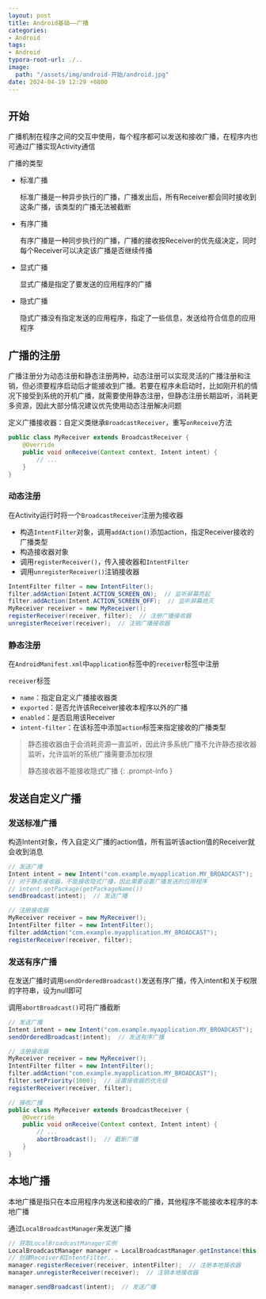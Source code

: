```yaml
---
layout: post
title: Android基础——广播
categories:
- Android
tags:
- Android
typora-root-url: ./..
image:
  path: "/assets/img/android-开始/android.jpg"
date: 2024-04-19 12:29 +0800
---
```

## 开始

广播机制在程序之间的交互中使用，每个程序都可以发送和接收广播，在程序内也可通过广播实现Activity通信

广播的类型

- 标准广播

    标准广播是一种异步执行的广播，广播发出后，所有Receiver都会同时接收到这条广播，该类型的广播无法被截断

- 有序广播

    有序广播是一种同步执行的广播，广播的接收按Receiver的优先级决定，同时每个Receiver可以决定该广播是否继续传播

- 显式广播

    显式广播是指定了要发送的应用程序的广播

- 隐式广播

    隐式广播没有指定发送的应用程序，指定了一些信息，发送给符合信息的应用程序

## 广播的注册

广播注册分为动态注册和静态注册两种，动态注册可以实现灵活的广播注册和注销，但必须要程序启动后才能接收到广播。若要在程序未启动时，比如刚开机的情况下接受到系统的开机广播，就需要使用静态注册，但静态注册长期监听，消耗更多资源，因此大部分情况建议优先使用动态注册解决问题

定义广播接收器：自定义类继承`BroadcastReceiver`，重写`onReceive`方法

```java
public class MyReceiver extends BroadcastReceiver {
    @Override
    public void onReceive(Context context, Intent intent) {
        // ...
    }
}
```

### 动态注册

在Activity运行时将一个`BroadcastReceiver`注册为接收器

-   构造`IntentFilter`对象，调用`addAction()`添加action，指定Receiver接收的广播类型
-   构造接收器对象
-   调用`registerReceiver()`，传入接收器和`IntentFilter`
-   调用`unregisterReceiver()`注销接收器

```java
IntentFilter filter = new IntentFilter();
filter.addAction(Intent.ACTION_SCREEN_ON);  // 监听屏幕亮起
filter.addAction(Intent.ACTION_SCREEN_OFF);  // 监听屏幕熄灭
MyReceiver receiver = new MyReceiver();
registerReceiver(receiver, filter);  // 注册广播接收器
unregisterReceiver(receiver);  // 注销广播接收器
```

### 静态注册

在`AndroidManifest.xml`中`application`标签中的`receiver`标签中注册

`receiver`标签

-   `name`：指定自定义广播接收器类
-   `exported`：是否允许该Receiver接收本程序以外的广播
-   `enabled`：是否启用该Receiver
-   `intent-filter`：在该标签中添加`action`标签来指定接收的广播类型

>   静态接收器由于会消耗资源一直监听，因此许多系统广播不允许静态接收器监听，允许监听的系统广播需要添加权限
>
>   静态接收器不能接收隐式广播
{: .prompt-info }

## 发送自定义广播

### 发送标准广播

构造Intent对象，传入自定义广播的action值，所有监听该action值的Receiver就会收到消息

```java
// 发送广播
Intent intent = new Intent("com.example.myapplication.MY_BROADCAST");
// 对于静态接收器，不能接收隐式广播，因此需要设置广播发送的应用程序
// intent.setPackage(getPackageName())
sendBroadcast(intent);  // 发送广播

// 注册接收器
MyReceiver receiver = new MyReceiver();
IntentFilter filter = new IntentFilter();
filter.addAction("com.example.myapplication.MY_BROADCAST");
registerReceiver(receiver, filter);
```

### 发送有序广播

在发送广播时调用`sendOrderedBroadcast()`发送有序广播，传入intent和关于权限的字符串，设为null即可

调用`abortBroadcast()`可将广播截断

```java
// 发送广播
Intent intent = new Intent("com.example.myapplication.MY_BROADCAST");
sendOrderedBroadcast(intent);  // 发送有序广播

// 注册接收器
MyReceiver receiver = new MyReceiver();
IntentFilter filter = new IntentFilter();
filter.addAction("com.example.myapplication.MY_BROADCAST");
filter.setPriority(1000);  // 设置接收器的优先级
registerReceiver(receiver, filter);

// 接收广播
public class MyReceiver extends BroadcastReceiver {
    @Override
    public void onReceive(Context context, Intent intent) {
        // ...
        abortBroadcast();  // 截断广播
    }
}
```

## 本地广播

本地广播是指只在本应用程序内发送和接收的广播，其他程序不能接收本程序的本地广播

通过`LocalBroadcastManager`来发送广播

```java
// 获取LocalBroadcastManager实例
LocalBroadcastManager manager = LocalBroadcastManager.getInstance(this);
// 创建Receiver和IntentFilter...
manager.registerReceiver(receiver, intentFilter);  // 注册本地接收器
manager.unregisterReceiver(receiver);  // 注销本地接收器

manager.sendBroadcast(intent);  // 发送广播
```

